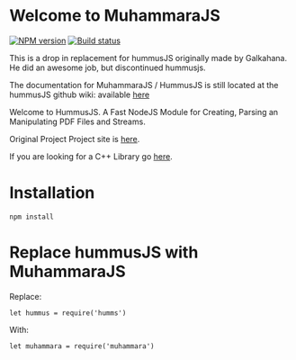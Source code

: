# Welcome to MuhammaraJS
[![NPM version](http://img.shields.io/npm/v/muhammara.svg?style=flat)](https://www.npmjs.org/package/muhammara)
[![Build status](https://github.com/julianhille/MuhammaraJS/actions/workflows/build.yml/badge.svg?branch=develop)](https://github.com/julianhille/MuhammaraJS/actions/workflows/build.yml)

This is a drop in replacement for hummusJS originally made by Galkahana.
He did an awesome job, but discontinued hummusjs.

The documentation for MuhammaraJS / HummusJS is still located at the
hummusJS github wiki: available [here](https://github.com/galkahana/HummusJS/wiki)

Welcome to HummusJS.
A Fast NodeJS Module for Creating, Parsing an Manipulating PDF Files and Streams.


Original Project
Project site is [here](http://www.pdfhummus.com).

If you are looking for a C++ Library go [here](https://github.com/galkahana/PDF-Writer).

# Installation

```
npm install

```

# Replace hummusJS with MuhammaraJS

Replace:

```
let hummus = require('humms')
```

With:

```
let muhammara = require('muhammara')
```
